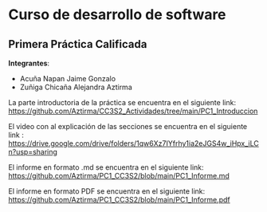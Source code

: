 # Curso de desarrollo de software
## Primera Práctica Calificada
**Integrantes**:

- Acuña Napan Jaime Gonzalo
- Zuñiga Chicaña Alejandra Aztirma 

La parte introductoria de la práctica se encuentra en el siguiente link:
https://github.com/Aztirma/CC3S2_Actividades/tree/main/PC1_Introduccion

El video con al explicación de las secciones se encuentra en el siguiente link :
https://drive.google.com/drive/folders/1qw6Xz7IYfrhy1ia2eJGS4w_iHpx_iLCn?usp=sharing

El informe en formato .md se encuentra en el siguiente link:
https://github.com/Aztirma/PC1_CC3S2/blob/main/PC1_Informe.md

El informe en formato PDF se encuentra en el siguiente link:
https://github.com/Aztirma/PC1_CC3S2/blob/main/PC1_Informe.pdf
